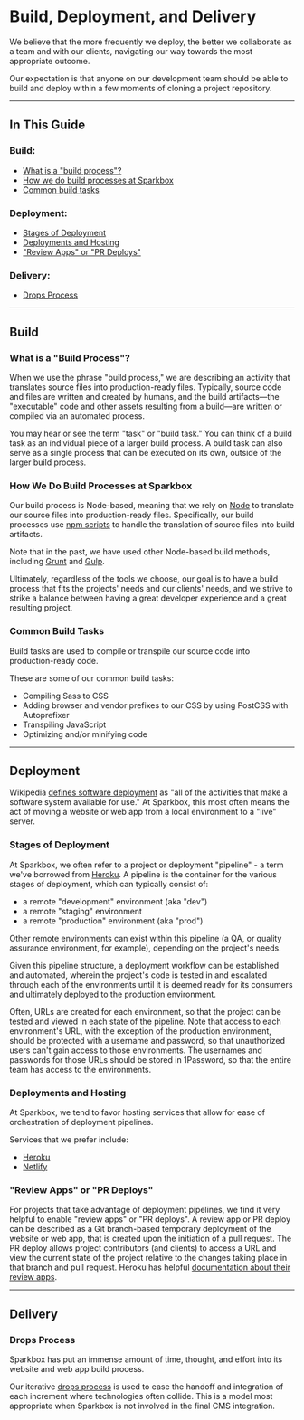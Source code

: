# Build, Deployment, and Delivery

We believe that the more frequently we deploy, the better we collaborate as a
team and with our clients, navigating our way towards the most appropriate
outcome.

Our expectation is that anyone on our development team should be able to build 
and deploy within a few moments of cloning a project repository.

---

## In This Guide
### Build:
  * [What is a "build process"?](#what-is-a-build-process)
  * [How we do build processes at Sparkbox](#how-we-do-build-processes-at-sparkbox)
  * [Common build tasks](#common-build-tasks)

### Deployment:
  * [Stages of Deployment](#stages-of-deployment)
  * [Deployments and Hosting](#deployments-and-hosting)
  * ["Review Apps" or "PR Deploys"](#review-apps-or-pr-deploys)

### Delivery:
  * [Drops Process](#drops-process)

---

## Build

### What is a "Build Process"?
When we use the phrase "build process," we are describing an activity that translates source files into production-ready files. Typically, source code and files are written and created by humans, and the build artifacts—the "executable" code and other assets resulting from a build—are written or compiled via an automated process.

You may hear or see the term "task" or "build task." You can think of a build task as an individual piece of a larger build process. A build task can also serve as a single process that can be executed on its own, outside of the larger build process.

### How We Do Build Processes at Sparkbox
Our build process is Node-based, meaning that we rely on [Node](https://nodejs.org/en/) to translate our source files into production-ready files. Specifically, our build processes use [npm scripts](https://github.com/sparkbox/standard/blob/master/build_process/node.md#npm-scripts) to handle the translation of source files into build artifacts.

Note that in the past, we have used other Node-based build methods, including [Grunt](https://gruntjs.com/) and [Gulp](https://gulpjs.com/).

Ultimately, regardless of the tools we choose, our goal is to have a build process that fits the projects' needs and our clients' needs, and we strive to strike a balance between having a great developer experience and a great resulting project.

### Common Build Tasks
Build tasks are used to compile or transpile our source code into production-ready code.

These are some of our common build tasks:
* Compiling Sass to CSS
* Adding browser and vendor prefixes to our CSS by using PostCSS with Autoprefixer
* Transpiling JavaScript
* Optimizing and/or minifying code

---

## Deployment

Wikipedia [defines software deployment](https://en.wikipedia.org/wiki/Software_deployment) as "all of the activities that make a software system available for use." At Sparkbox, this most often means the act of moving a website or web app from a local environment to a "live" server.

### Stages of Deployment

At Sparkbox, we often refer to a project or deployment "pipeline" - a term we've borrowed from [Heroku](https://devcenter.heroku.com/articles/pipelines). A pipeline is the container for the various stages of deployment, which can typically consist of:

  * a remote "development" environment (aka "dev")
  * a remote "staging" environment
  * a remote "production" environment (aka "prod")

Other remote environments can exist within this pipeline (a QA, or quality assurance environment, for example), depending on the project's needs.

Given this pipeline structure, a deployment workflow can be established and automated, wherein the project's code is tested in and escalated through each of the environments until it is deemed ready for its consumers and ultimately deployed to the production environment.

Often, URLs are created for each environment, so that the project can be tested and viewed in each state of the pipeline. Note that access to each environment's URL, with the exception of the production environment, should be protected with a username and password, so that unauthorized users can't gain access to those environments. The usernames and passwords for those URLs should be stored in 1Password, so that the entire team has access to the environments.

### Deployments and Hosting

At Sparkbox, we tend to favor hosting services that allow for ease of orchestration of deployment pipelines.

Services that we prefer include:
  * [Heroku](https://www.heroku.com/)
  * [Netlify](https://www.netlify.com/)

### "Review Apps" or "PR Deploys"

For projects that take advantage of deployment pipelines, we find it very helpful to enable "review apps" or "PR deploys". A review app or PR deploy can be described as a Git branch-based temporary deployment of the website or web app, that is created upon the initiation of a pull request. The PR deploy allows project contributors (and clients) to access a URL and view the current state of the project relative to the changes taking place in that branch and pull request. Heroku has helpful [documentation about their review apps](https://devcenter.heroku.com/articles/github-integration-review-apps).

---

## Delivery

### Drops Process

Sparkbox has put an immense amount of time, thought, and effort into its website and web app build process.

Our iterative [drops process](drops.md) is used to ease the handoff and integration of each increment where technologies often collide. This is a model most appropriate when Sparkbox is not involved in the final CMS integration.
